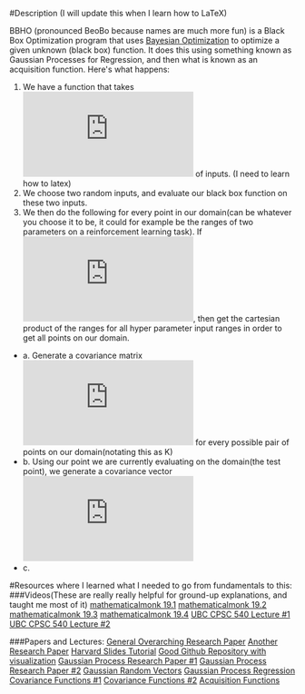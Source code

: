 #Description (I will update this when I learn how to LaTeX)

BBHO (pronounced BeoBo because names are much more fun) is a Black Box Optimization program that uses [Bayesian Optimization](https://arxiv.org/pdf/1206.2944.pdf) to optimize a given unknown (black box) function. It does this using something known as Gaussian Processes for Regression, and then what is known as an acquisition function. Here's what happens:

1. We have a function that takes ![](http://www.sciweavers.org/tex2img.php?eq=%5C%5B%20K%20%5C%5B&bc=White&fc=Black&im=jpg&fs=12&ff=arev&edit=0) of inputs. (I need to learn how to latex)
2. We choose two random inputs, and evaluate our black box function on these two inputs.
3. We then do the following for every point in our domain(can be whatever you choose it to be, it could for example be the ranges of two parameters on a reinforcement learning task). If ![](http://www.sciweavers.org/tex2img.php?eq=%5C%5Bn%20%3E%201%5C%5D&bc=White&fc=Black&im=jpg&fs=12&ff=arev&edit=0), then get the cartesian product of the ranges for all hyper parameter input ranges in order to get all points on our domain.
  * a. Generate a covariance matrix ![](http://www.sciweavers.org/tex2img.php?eq=%5C%5BK%20%5C%5D&bc=White&fc=Black&im=jpg&fs=12&ff=arev&edit=0) for every possible pair of points on our domain(notating this as K)
  * b. Using our point we are currently evaluating on the domain(the test point), we generate a covariance vector ![](http://www.sciweavers.org/tex2img.php?eq=%5C%5BK_%2A%20%5C%5D&bc=White&fc=Black&im=jpg&fs=12&ff=arev&edit=0)
  * c. 



#Resources where I learned what I needed to go from fundamentals to this:
###Videos(These are really really helpful for ground-up explanations, and taught me most of it)
[mathematicalmonk 19.1](https://www.youtube.com/watch?v=vU6AiEYED9E)
[mathematicalmonk 19.2](https://www.youtube.com/watch?v=16oPvgOd3UI)
[mathematicalmonk 19.3](https://www.youtube.com/watch?v=clMbOOz6yR0)
[mathematicalmonk 19.4](https://www.youtube.com/watch?v=clMbOOz6yR0)
[UBC CPSC 540 Lecture #1](https://www.youtube.com/watch?v=4vGiHC35j9s)
[UBC CPSC 540 Lecture #2](https://www.youtube.com/watch?v=MfHKW5z-OOA)

###Papers and Lectures:
[General Overarching Research Paper](https://arxiv.org/pdf/1206.2944.pdf)
[Another Research Paper](https://arxiv.org/pdf/1605.07079v1.pdf)
[Harvard Slides Tutorial](https://www.iro.umontreal.ca/~bengioy/cifar/NCAP2014-summerschool/slides/Ryan_adams_140814_bayesopt_ncap.pdf)
[Good Github Repository with visualization](https://github.com/fmfn/BayesianOptimization/blob/master/examples/visualization.ipynb)
[Gaussian Process Research Paper #1](http://www.eurandom.tue.nl/events/workshops/2010/YESIV/Prog-Abstr_files/Ghahramani-lecture2.pdf)
[Gaussian Process Research Paper #2](http://courses.media.mit.edu/2010fall/mas622j/ProblemSets/slidesGP.pdf)
[Gaussian Random Vectors](http://www.rle.mit.edu/rgallager/PDFS/Gauss.pdf)
[Gaussian Process Regression](http://www.gaussianprocess.org/gpml/chapters/RW2.pdf)
[Covariance Functions #1](http://www.gaussianprocess.org/gpml/chapters/RW4.pdf)
[Covariance Functions #2](http://gpss.cc/gpip/slides/rasmussen.pdf)
[Acquisition Functions](http://www.cse.wustl.edu/~garnett/cse515t/files/lecture_notes/12.pdf)



